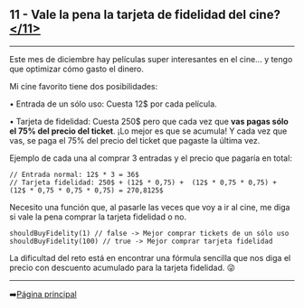 ## **11 - Vale la pena la tarjeta de fidelidad del cine\?** [</11>](11-tarjetaCine.js)
---
Este mes de diciembre hay películas super interesantes en el cine... y tengo que optimizar cómo gasto el dinero.

Mi cine favorito tiene dos posibilidades:

• Entrada de un sólo uso: Cuesta 12$ por cada película.

• Tarjeta de fidelidad: Cuesta 250$ pero que cada vez que **vas pagas sólo el 75% del precio del ticket**. ¡Lo mejor es que se acumula! Y cada vez que vas, se paga el 75% del precio del ticket que pagaste la última vez.

Ejemplo de cada una al comprar 3 entradas y el precio que pagaría en total:
```
// Entrada normal: 12$ * 3 = 36$
// Tarjeta fidelidad: 250$ + (12$ * 0,75) +  (12$ * 0,75 * 0,75) + (12$ * 0,75 * 0,75 * 0,75) = 270,8125$
```
Necesito una función que, al pasarle las veces que voy a ir al cine, me diga si vale la pena comprar la tarjeta fidelidad o no.
```
shouldBuyFidelity(1) // false -> Mejor comprar tickets de un sólo uso
shouldBuyFidelity(100) // true -> Mejor comprar tarjeta fidelidad
```
La dificultad del reto está en encontrar una fórmula sencilla que nos diga el precio con descuento acumulado para la tarjeta fidelidad. 😜

---
➡️[Página principal](..\README.md)